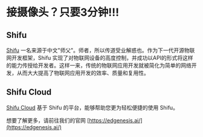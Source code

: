# 接摄像头？只要3分钟!!!

## Shifu 
[Shifu](https://shifu.dev) 一名来源于中文"师父"。师者，所以传道受业解惑也。作为下一代开源物联网开发框架，Shifu 实现了对物联网设备的高度控制，并成功以API的形式将这样的能力传授给开发者。这样一来，传统的物联网应用开发就被简化为简单的网络开发，从而大大提高了物联网应用开发的效率、质量和复用性。
## Shifu Cloud
[Shifu Cloud](https://edgenesis.ai) 基于 Shifu 的平台，能够帮助您更为轻松便捷的使用 Shifu。

想要了解更多，请前往我们的官网 [https://edgenesis.ai/](https://edgenesis.ai/)
